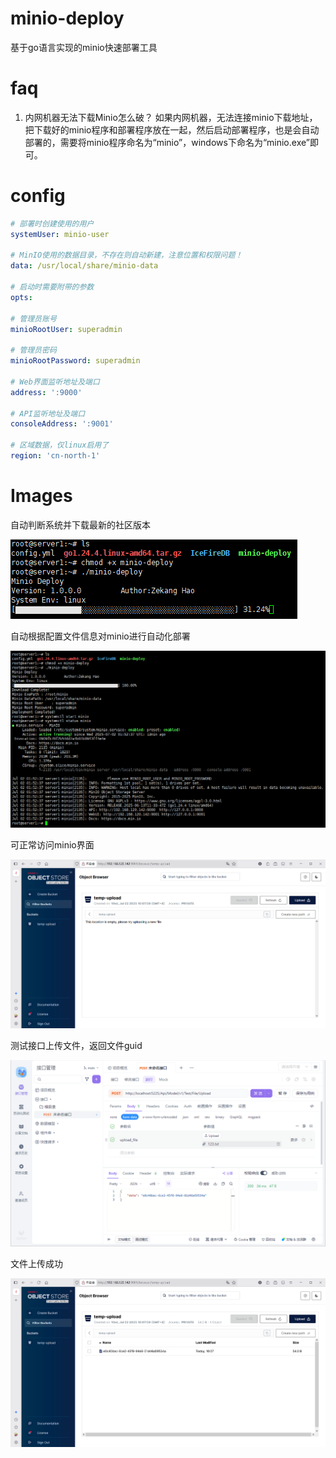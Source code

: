 # minio-deploy

基于go语言实现的minio快速部署工具

# faq

1. 内网机器无法下载Minio怎么破？
如果内网机器，无法连接minio下载地址，把下载好的minio程序和部署程序放在一起，然后启动部署程序，也是会自动部署的，需要将minio程序命名为“minio”，windows下命名为“minio.exe”即可。

# config

```yaml
# 部署时创建使用的用户
systemUser: minio-user

# MinIO使用的数据目录，不存在则自动新建，注意位置和权限问题！
data: /usr/local/share/minio-data

# 启动时需要附带的参数
opts:

# 管理员账号
minioRootUser: superadmin

# 管理员密码
minioRootPassword: superadmin

# Web界面监听地址及端口
address: ':9000'

# API监听地址及端口
consoleAddress: ':9001'

# 区域数据，仅linux启用了
region: 'cn-north-1'
```

# Images

自动判断系统并下载最新的社区版本

![img](imgs/1.png)

自动根据配置文件信息对minio进行自动化部署

![img](imgs/2.png)

可正常访问minio界面

![img](imgs/3.png)

测试接口上传文件，返回文件guid

![img](imgs/4.png)

文件上传成功

![img](imgs/5.png)
